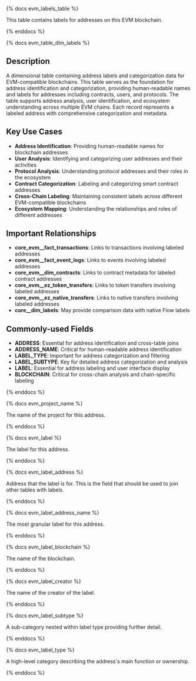 {% docs evm_labels_table %}

This table contains labels for addresses on this EVM blockchain. 

{% enddocs %}


{% docs evm_table_dim_labels %}

## Description

A dimensional table containing address labels and categorization data for EVM-compatible blockchains. This table serves as the foundation for address identification and categorization, providing human-readable names and labels for addresses including contracts, users, and protocols. The table supports address analysis, user identification, and ecosystem understanding across multiple EVM chains. Each record represents a labeled address with comprehensive categorization and metadata.

## Key Use Cases

- **Address Identification**: Providing human-readable names for blockchain addresses
- **User Analysis**: Identifying and categorizing user addresses and their activities
- **Protocol Analysis**: Understanding protocol addresses and their roles in the ecosystem
- **Contract Categorization**: Labeling and categorizing smart contract addresses
- **Cross-Chain Labeling**: Maintaining consistent labels across different EVM-compatible blockchains
- **Ecosystem Mapping**: Understanding the relationships and roles of different addresses

## Important Relationships

- **core_evm__fact_transactions**: Links to transactions involving labeled addresses
- **core_evm__fact_event_logs**: Links to events involving labeled addresses
- **core_evm__dim_contracts**: Links to contract metadata for labeled contract addresses
- **core_evm__ez_token_transfers**: Links to token transfers involving labeled addresses
- **core_evm__ez_native_transfers**: Links to native transfers involving labeled addresses
- **core__dim_labels**: May provide comparison data with native Flow labels

## Commonly-used Fields

- **ADDRESS**: Essential for address identification and cross-table joins
- **ADDRESS_NAME**: Critical for human-readable address identification
- **LABEL_TYPE**: Important for address categorization and filtering
- **LABEL_SUBTYPE**: Key for detailed address categorization and analysis
- **LABEL**: Essential for address labeling and user interface display
- **BLOCKCHAIN**: Critical for cross-chain analysis and chain-specific labeling

{% enddocs %}

{% docs evm_project_name %}

The name of the project for this address. 

{% enddocs %}


{% docs evm_label %}

The label for this address. 

{% enddocs %}


{% docs evm_label_address %}

Address that the label is for. This is the field that should be used to join other tables with labels. 

{% enddocs %}


{% docs evm_label_address_name %}

The most granular label for this address.  

{% enddocs %}


{% docs evm_label_blockchain %}

The name of the blockchain.

{% enddocs %}


{% docs evm_label_creator %}

The name of the creator of the label.

{% enddocs %}


{% docs evm_label_subtype %}

A sub-category nested within label type providing further detail.

{% enddocs %}


{% docs evm_label_type %}

A high-level category describing the address's main function or ownership.

{% enddocs %}



